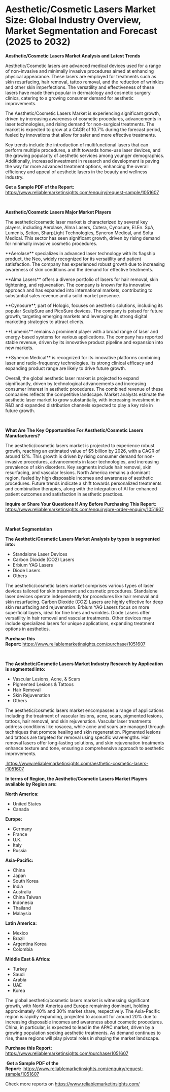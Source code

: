 <p><h1>Aesthetic/Cosmetic Lasers Market Size: Global Industry Overview, Market Segmentation and Forecast (2025 to 2032)</h1></p><p><strong>Aesthetic/Cosmetic Lasers Market Analysis and Latest Trends</strong></p>
<p><p>Aesthetic/Cosmetic lasers are advanced medical devices used for a range of non-invasive and minimally invasive procedures aimed at enhancing physical appearance. These lasers are employed for treatments such as skin resurfacing, hair removal, tattoo removal, and the reduction of wrinkles and other skin imperfections. The versatility and effectiveness of these lasers have made them popular in dermatology and cosmetic surgery clinics, catering to a growing consumer demand for aesthetic improvements.</p><p>The Aesthetic/Cosmetic Lasers Market is experiencing significant growth, driven by increasing awareness of cosmetic procedures, advancements in laser technologies, and rising demand for non-surgical treatments. The market is expected to grow at a CAGR of 10.7% during the forecast period, fueled by innovations that allow for safer and more effective treatments. </p><p>Key trends include the introduction of multifunctional lasers that can perform multiple procedures, a shift towards home-use laser devices, and the growing popularity of aesthetic services among younger demographics. Additionally, increased investment in research and development is paving the way for more advanced treatment options, enhancing the overall efficiency and appeal of aesthetic lasers in the beauty and wellness industry.</p></p>
<p><strong>Get a Sample PDF of the Report:&nbsp;</strong> <a href="https://www.reliablemarketinsights.com/enquiry/request-sample/1051607?utm_campaign=2453&utm_medium=2&utm_source=Github&utm_content=ia&utm_term=16022025&utm_id=aestheticcosmetic-lasers">https://www.reliablemarketinsights.com/enquiry/request-sample/1051607</a></p>
<p>&nbsp;</p>
<p><strong>Aesthetic/Cosmetic Lasers Major Market Players</strong></p>
<p><p>The aesthetic/cosmetic laser market is characterized by several key players, including Aerolase, Alma Lasers, Cutera, Cynosure, El.En. SpA, Lumenis, Sciton, SharpLight Technologies, Syneron Medical, and Solta Medical. This sector has seen significant growth, driven by rising demand for minimally invasive cosmetic procedures.</p><p>**Aerolase** specializes in advanced laser technology with its flagship product, the Neo, widely recognized for its versatility and patient satisfaction. The company has experienced robust growth due to increasing awareness of skin conditions and the demand for effective treatments.</p><p>**Alma Lasers** offers a diverse portfolio of lasers for hair removal, skin tightening, and rejuvenation. The company is known for its innovative approach and has expanded into international markets, contributing to substantial sales revenue and a solid market presence.</p><p>**Cynosure**, part of Hologic, focuses on aesthetic solutions, including its popular SculpSure and PicoSure devices. The company is poised for future growth, targeting emerging markets and leveraging its strong digital marketing strategies to attract clients.</p><p>**Lumenis** remains a prominent player with a broad range of laser and energy-based systems for various applications. The company has reported stable revenue, driven by its innovative product pipeline and expansion into new markets.</p><p>**Syneron Medical** is recognized for its innovative platforms combining laser and radio-frequency technologies. Its strong clinical efficacy and expanding product range are likely to drive future growth.</p><p>Overall, the global aesthetic laser market is projected to expand significantly, driven by technological advancements and increasing consumer interest in aesthetic procedures. The combined revenue of these companies reflects the competitive landscape. Market analysts estimate the aesthetic laser market to grow substantially, with increasing investment in R&D and expanded distribution channels expected to play a key role in future growth.</p></p>
<p>&nbsp;</p>
<p><strong>What Are The Key Opportunities For Aesthetic/Cosmetic Lasers Manufacturers?</strong></p>
<p><p>The aesthetic/cosmetic lasers market is projected to experience robust growth, reaching an estimated value of $5 billion by 2026, with a CAGR of around 12%. This growth is driven by rising consumer demand for non-invasive procedures, advancements in laser technologies, and increasing prevalence of skin disorders. Key segments include hair removal, skin resurfacing, and vascular lesions. North America remains a dominant region, fueled by high disposable incomes and awareness of aesthetic procedures. Future trends indicate a shift towards personalized treatments and combination therapies, along with the integration of AI for enhanced patient outcomes and satisfaction in aesthetic practices.</p></p>
<p><strong>Inquire or Share Your Questions If Any Before Purchasing This Report:</strong> <a href="https://www.reliablemarketinsights.com/enquiry/pre-order-enquiry/1051607?utm_campaign=2453&utm_medium=2&utm_source=Github&utm_content=ia&utm_term=16022025&utm_id=aestheticcosmetic-lasers">https://www.reliablemarketinsights.com/enquiry/pre-order-enquiry/1051607</a></p>
<p>&nbsp;</p>
<p><strong>Market Segmentation</strong></p>
<p><strong>The Aesthetic/Cosmetic Lasers Market Analysis by types is segmented into:</strong></p>
<p><ul><li>Standalone Laser Devices</li><li>Carbon Dioxide (CO2) Lasers</li><li>Erbium YAG Lasers</li><li>Diode Lasers</li><li>Others</li></ul></p>
<p><p>The aesthetic/cosmetic lasers market comprises various types of laser devices tailored for skin treatment and cosmetic procedures. Standalone laser devices operate independently for procedures like hair removal and skin resurfacing. Carbon Dioxide (CO2) Lasers are highly effective for deep skin resurfacing and rejuvenation. Erbium YAG Lasers focus on more superficial layers, ideal for fine lines and wrinkles. Diode Lasers offer versatility in hair removal and vascular treatments. Other devices may include specialized lasers for unique applications, expanding treatment options in aesthetics.</p></p>
<p><strong>Purchase this Report:&nbsp;</strong><a href="https://www.reliablemarketinsights.com/purchase/1051607?utm_campaign=2453&utm_medium=2&utm_source=Github&utm_content=ia&utm_term=16022025&utm_id=aestheticcosmetic-lasers">https://www.reliablemarketinsights.com/purchase/1051607</a></p>
<p>&nbsp;</p>
<p><strong>The Aesthetic/Cosmetic Lasers Market Industry Research by Application is segmented into:</strong></p>
<p><ul><li>Vascular Lesions, Acne, & Scars</li><li>Pigmented Lesions & Tattoos</li><li>Hair Removal</li><li>Skin Rejuvenation</li><li>Others</li></ul></p>
<p><p>The aesthetic/cosmetic lasers market encompasses a range of applications including the treatment of vascular lesions, acne, scars, pigmented lesions, tattoos, hair removal, and skin rejuvenation. Vascular laser treatments address conditions like rosacea, while acne and scars are managed through techniques that promote healing and skin regeneration. Pigmented lesions and tattoos are targeted for removal using specific wavelengths. Hair removal lasers offer long-lasting solutions, and skin rejuvenation treatments enhance texture and tone, ensuring a comprehensive approach to aesthetic improvements.</p></p>
<p><a href="https://www.reliablemarketinsights.com/aesthetic-cosmetic-lasers-r1051607?utm_campaign=2453&utm_medium=2&utm_source=Github&utm_content=ia&utm_term=16022025&utm_id=aestheticcosmetic-lasers">&nbsp;https://www.reliablemarketinsights.com/aesthetic-cosmetic-lasers-r1051607</a></p>
<p><strong>In terms of Region, the Aesthetic/Cosmetic Lasers Market Players available by Region are:</strong></p>
<p>
    <p> <strong> North America: </strong>
        <ul>
            <li>United States</li>
            <li>Canada</li>
        </ul>
        </p> 
    <p> <strong> Europe: </strong>
        <ul>
            <li>Germany</li>
            <li>France</li>
            <li>U.K.</li>
            <li>Italy</li>
            <li>Russia</li>
        </ul>
        </p> 
    <p> <strong> Asia-Pacific: </strong>
        <ul>
            <li>China</li>
            <li>Japan</li>
            <li>South Korea</li>
            <li>India</li>
            <li>Australia</li>
            <li>China Taiwan</li>
            <li>Indonesia</li>
            <li>Thailand</li>
            <li>Malaysia</li>
        </ul>
        </p> 
    <p> <strong> Latin America: </strong>
        <ul>
            <li>Mexico</li>
            <li>Brazil</li>
            <li>Argentina Korea</li>
            <li>Colombia</li>
        </ul>
        </p> 
    <p> <strong> Middle East & Africa: </strong>
        <ul>
            <li>Turkey</li>
            <li>Saudi</li>
            <li>Arabia</li>
            <li>UAE</li>
            <li>Korea</li>
        </ul>
    </p>
    </p>
<p><p>The global aesthetic/cosmetic lasers market is witnessing significant growth, with North America and Europe remaining dominant, holding approximately 40% and 30% market share, respectively. The Asia-Pacific region is rapidly expanding, projected to account for around 20% due to increasing disposable incomes and awareness about cosmetic procedures. China, in particular, is expected to lead in the APAC market, driven by a growing population seeking aesthetic treatments. As demand continues to rise, these regions will play pivotal roles in shaping the market landscape.</p></p>
<p><strong>Purchase this Report: </strong><a href="https://www.reliablemarketinsights.com/purchase/1051607?utm_campaign=2453&utm_medium=2&utm_source=Github&utm_content=ia&utm_term=16022025&utm_id=aestheticcosmetic-lasers">https://www.reliablemarketinsights.com/purchase/1051607</a></p>
<p>&nbsp;<strong>Get a Sample PDF of the Report:&nbsp;&nbsp;</strong><a href="https://www.reliablemarketinsights.com/enquiry/request-sample/1051607?utm_campaign=2453&utm_medium=2&utm_source=Github&utm_content=ia&utm_term=16022025&utm_id=aestheticcosmetic-lasers">https://www.reliablemarketinsights.com/enquiry/request-sample/1051607</a></p>
<p><strong></strong></p>
<p>Check more reports on <a href="https://www.reliablemarketinsights.com/?utm_campaign=2453&utm_medium=2&utm_source=Github&utm_content=ia&utm_term=16022025&utm_id=aestheticcosmetic-lasers">https://www.reliablemarketinsights.com/</a></p>